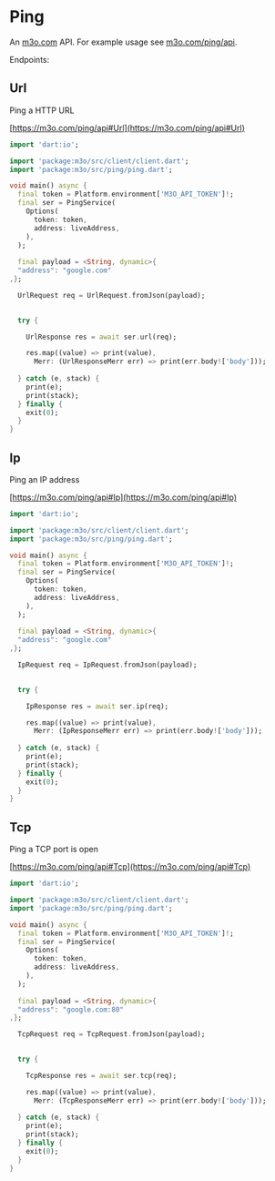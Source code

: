 # Ping

An [m3o.com](https://m3o.com) API. For example usage see [m3o.com/ping/api](https://m3o.com/ping/api).

Endpoints:

## Url

Ping a HTTP URL


[https://m3o.com/ping/api#Url](https://m3o.com/ping/api#Url)

```dart
import 'dart:io';

import 'package:m3o/src/client/client.dart';
import 'package:m3o/src/ping/ping.dart';

void main() async {
  final token = Platform.environment['M3O_API_TOKEN']!;
  final ser = PingService(
    Options(
      token: token,
      address: liveAddress,
    ),
  );
 
  final payload = <String, dynamic>{
  "address": "google.com"
,};

  UrlRequest req = UrlRequest.fromJson(payload);

  
  try {

	UrlResponse res = await ser.url(req);

    res.map((value) => print(value),
	  Merr: (UrlResponseMerr err) => print(err.body!['body']));	
  
  } catch (e, stack) {
    print(e);
	print(stack);
  } finally {
    exit(0);
  }
}
```
## Ip

Ping an IP address


[https://m3o.com/ping/api#Ip](https://m3o.com/ping/api#Ip)

```dart
import 'dart:io';

import 'package:m3o/src/client/client.dart';
import 'package:m3o/src/ping/ping.dart';

void main() async {
  final token = Platform.environment['M3O_API_TOKEN']!;
  final ser = PingService(
    Options(
      token: token,
      address: liveAddress,
    ),
  );
 
  final payload = <String, dynamic>{
  "address": "google.com"
,};

  IpRequest req = IpRequest.fromJson(payload);

  
  try {

	IpResponse res = await ser.ip(req);

    res.map((value) => print(value),
	  Merr: (IpResponseMerr err) => print(err.body!['body']));	
  
  } catch (e, stack) {
    print(e);
	print(stack);
  } finally {
    exit(0);
  }
}
```
## Tcp

Ping a TCP port is open


[https://m3o.com/ping/api#Tcp](https://m3o.com/ping/api#Tcp)

```dart
import 'dart:io';

import 'package:m3o/src/client/client.dart';
import 'package:m3o/src/ping/ping.dart';

void main() async {
  final token = Platform.environment['M3O_API_TOKEN']!;
  final ser = PingService(
    Options(
      token: token,
      address: liveAddress,
    ),
  );
 
  final payload = <String, dynamic>{
  "address": "google.com:80"
,};

  TcpRequest req = TcpRequest.fromJson(payload);

  
  try {

	TcpResponse res = await ser.tcp(req);

    res.map((value) => print(value),
	  Merr: (TcpResponseMerr err) => print(err.body!['body']));	
  
  } catch (e, stack) {
    print(e);
	print(stack);
  } finally {
    exit(0);
  }
}
```
